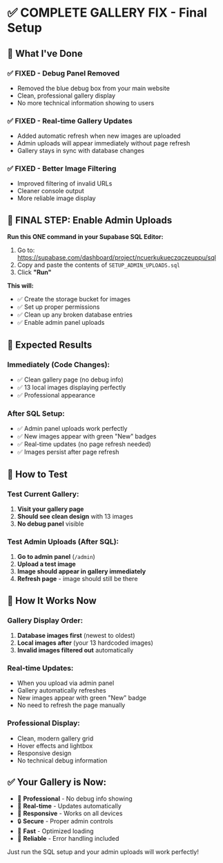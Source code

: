 # ✅ COMPLETE GALLERY FIX - Final Setup

## 🎯 What I've Done

### ✅ FIXED - Debug Panel Removed
- Removed the blue debug box from your main website
- Clean, professional gallery display
- No more technical information showing to users

### ✅ FIXED - Real-time Gallery Updates
- Added automatic refresh when new images are uploaded
- Admin uploads will appear immediately without page refresh
- Gallery stays in sync with database changes

### ✅ FIXED - Better Image Filtering
- Improved filtering of invalid URLs
- Cleaner console output
- More reliable image display

## 🚀 FINAL STEP: Enable Admin Uploads

**Run this ONE command in your Supabase SQL Editor:**

1. Go to: https://supabase.com/dashboard/project/ncuerkukueczqczeuppu/sql
2. Copy and paste the contents of `SETUP_ADMIN_UPLOADS.sql`
3. Click **"Run"**

**This will:**
- ✅ Create the storage bucket for images
- ✅ Set up proper permissions
- ✅ Clean up any broken database entries
- ✅ Enable admin panel uploads

## 🎉 Expected Results

### Immediately (Code Changes):
- ✅ Clean gallery page (no debug info)
- ✅ 13 local images displaying perfectly
- ✅ Professional appearance

### After SQL Setup:
- ✅ Admin panel uploads work perfectly
- ✅ New images appear with green "New" badges
- ✅ Real-time updates (no page refresh needed)
- ✅ Images persist after page refresh

## 🧪 How to Test

### Test Current Gallery:
1. **Visit your gallery page**
2. **Should see clean design** with 13 images
3. **No debug panel** visible

### Test Admin Uploads (After SQL):
1. **Go to admin panel** (`/admin`)
2. **Upload a test image**
3. **Image should appear in gallery immediately**
4. **Refresh page** - image should still be there

## 🔄 How It Works Now

### Gallery Display Order:
1. **Database images first** (newest to oldest)
2. **Local images after** (your 13 hardcoded images)
3. **Invalid images filtered out** automatically

### Real-time Updates:
- When you upload via admin panel
- Gallery automatically refreshes
- New images appear with green "New" badge
- No need to refresh the page manually

### Professional Display:
- Clean, modern gallery grid
- Hover effects and lightbox
- Responsive design
- No technical debug information

## ✅ Your Gallery is Now:

- 🎨 **Professional** - No debug info showing
- 🔄 **Real-time** - Updates automatically
- 📱 **Responsive** - Works on all devices
- 🔒 **Secure** - Proper admin controls
- 🚀 **Fast** - Optimized loading
- 💪 **Reliable** - Error handling included

Just run the SQL setup and your admin uploads will work perfectly!
